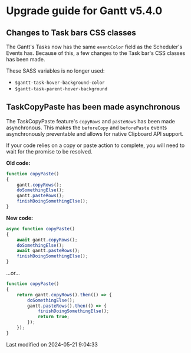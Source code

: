 # Upgrade guide for Gantt v5.4.0

## Changes to Task bars CSS classes
The Gantt's Tasks now has the same `eventColor` field as the Scheduler's Events has. Because of this, a few changes to
the Task bar's CSS classes has been made.

These SASS variables is no longer used:
* `$gantt-task-hover-background-color`
* `$gantt-task-parent-hover-background`

## TaskCopyPaste has been made asynchronous
The TaskCopyPaste feature's `copyRows` and `pasteRows` has been made asynchronous. This makes the `beforeCopy` and
`beforePaste` events asynchronously preventable and allows for native Clipboard API support.

If your code relies on a copy or paste action to complete, you will need to wait for the promise to be resolved.

**Old code:**

```javascript
function copyPaste()
{
    gantt.copyRows();
    doSomethingElse();
    gantt.pasteRows();
    finishDoingSomethingElse();
}
```

**New code:**

```javascript
async function copyPaste()
{
    await gantt.copyRows();
    doSomethingElse();
    await gantt.pasteRows();
    finishDoingSomethingElse();
}
```

...or...

```javascript
function copyPaste()
{
    return gantt.copyRows().then(() => {
        doSomethingElse();
        gantt.pasteRows().then(() => {
            finishDoingSomethingElse();
            return true;
        });
    });
}
```


<p class="last-modified">Last modified on 2024-05-21 9:04:33</p>